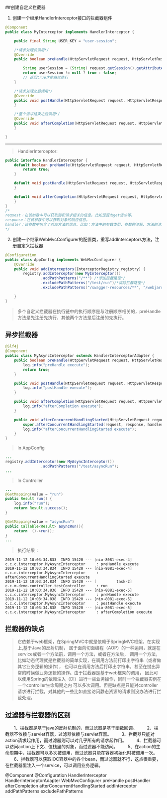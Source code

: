 

##创建自定义拦截器

1. 创建一个继承HandlerInterceptor接口的拦截器组件
```Java
@Component
public class MyInterceptor implements HandlerInterceptor {

    public final String USER_KEY = "user-session";

    /*请求处理前调用*/
    @Override
    public boolean preHandle(HttpServletRequest request, HttpServletResponse response, Object handler) throws Exception {

        String userSession = (String) request.getSession().getAttribute(USER_KEY);
        return userSession != null ? true : false;
        // 返回true才能继续执行
    }

    /*请求处理之后调用*/
    @Override
    public void postHandle(HttpServletRequest request, HttpServletResponse response, Object handler, @Nullable ModelAndView modelAndView) throws Exception {
    }

    /*整个请求结束之后调用*/
    @Override
    public void afterCompletion(HttpServletRequest request, HttpServletResponse response, Object handler, @Nullable Exception ex) throws Exception {
    }

}
```
---
> HandlerInterceptor:
```Java
public interface HandlerInterceptor {
    default boolean preHandle(HttpServletRequest request, HttpServletResponse response, Object handler) throws Exception {
        return true;
    }

    default void postHandle(HttpServletRequest request, HttpServletResponse response, Object handler, @Nullable ModelAndView modelAndView) throws Exception {
    }

    default void afterCompletion(HttpServletRequest request, HttpServletResponse response, Object handler, @Nullable Exception ex) throws Exception {
    }
}
/*
request：在该参数中可以获取到和请求相关的信息。比如是否为get请求等。
response：在该参数中可以获取对象的响应信息。
handler：该参数中包含了对应方法的信息。比如：方法中的参数类型、参数的注解、方法的注解等信息。
*/
```

2. 创建一个继承WebMvcConfigurer的配置类，重写addInterceptors方法，注册自定义拦截器
```Java
@Configuration
public class AppConfig implements WebMvcConfigurer {
    @Override
    public void addInterceptors(InterceptorRegistry registry) {
        registry.addInterceptor(new MyInterceptor())
                .addPathPatterns("/**") /*添加拦截路径*/
                .excludePathPatterns("/test/run")/*排除拦截路径*/
                .excludePathPatterns("/swagger-resources/**", "/webjars/**", "/v2/**", "/swagger-ui.html/**");/*排除Swagger*/

    }
}
```
>多个自定义拦截器在执行链中的执行顺序是与注册顺序相关的，preHandle方法是先注册先执行，其他两个方法是后注册的先执行。

## 异步拦截器
```Java
@Slf4j
@Component
public class MyAsyncInterceptor extends HandlerInterceptorAdapter {
    public boolean preHandle(HttpServletRequest request, HttpServletResponse response, Object handler) throws Exception {
        log.info("preHandle execute");
        return true;
    }

    public void postHandle(HttpServletRequest request, HttpServletResponse response, Object handler, @Nullable ModelAndView modelAndView) throws Exception {
        log.info("postHandle execute");
    }

    public void afterCompletion(HttpServletRequest request, HttpServletResponse response, Object handler, @Nullable Exception ex) throws Exception {
        log.info("afterCompletion execute");
    }

    public void afterConcurrentHandlingStarted(HttpServletRequest request, HttpServletResponse response, Object handler) throws Exception {
        super.afterConcurrentHandlingStarted(request, response, handler);
        log.info("afterConcurrentHandlingStarted execute");
    }
}
```
>In AppConfig
```Java
...
registry.addInterceptor(new MyAsyncInterceptor())
                .addPathPatterns("/test/asyncRun");
...
```
>In Controller
```Java
...
@GetMapping(value = "run")
public Result run() {
    log.info("run");
    return Result.success();
}

@GetMapping(value = "asyncRun")
public Callable<Result> asyncRun(){
    return  ()->run();
}
...
```
> 执行结果：
```
2019-11-12 10:03:34.833  INFO 15420 --- [nio-8081-exec-4] c.c.c.interceptor.MyAsyncInterceptor     : preHandle execute
2019-11-12 10:03:34.834  INFO 15420 --- [nio-8081-exec-4] c.c.c.interceptor.MyAsyncInterceptor     : afterConcurrentHandlingStarted execute
2019-11-12 10:03:34.834  INFO 15420 --- [         task-2] c.c.m.demo.controller.testController     : run
2019-11-12 10:03:34.836  INFO 15420 --- [nio-8081-exec-5] c.c.c.interceptor.MyAsyncInterceptor     : preHandle execute
2019-11-12 10:03:34.838  INFO 15420 --- [nio-8081-exec-5] c.c.c.interceptor.MyAsyncInterceptor     : postHandle execute
2019-11-12 10:03:34.838  INFO 15420 --- [nio-8081-exec-5] c.c.c.interceptor.MyAsyncInterceptor     : afterCompletion execute
```

## 拦截器的缺点
>它依赖于web框架，在SpringMVC中就是依赖于SpringMVC框架。在实现上,基于Java的反射机制，
属于面向切面编程（AOP）的一种运用，就是在service或者一个方法前，调用一个方法，或者在方法后，
调用一个方法，比如动态代理就是拦截器的简单实现，在调用方法前打印出字符串（或者做其它业务逻辑的操作），
也可以在调用方法后打印出字符串，甚至在抛出异常的时候做业务逻辑的操作。由于拦截器是基于web框架的调用，
因此可以使用Spring的依赖注入（DI）进行一些业务操作，同时一个拦截器实例在一个controller生命周期之内
可以多次调用。但是缺点是只能对controller请求进行拦截，对其他的一些比如直接访问静态资源的请求则没办法进行拦截处理。

## 过滤器与拦截器的区别
　　1、拦截器是基于java的反射机制的，而过滤器是基于函数回调。
　　2、拦截器不依赖与servlet容器，过滤器依赖与servlet容器。
　　3、拦截器只能对action请求起作用，而过滤器则可以对几乎所有的请求起作用。
　　4、拦截器可以访问action上下文、值栈里的对象，而过滤器不能访问。
　　5、在action的生命周期中，拦截器可以多次被调用，而过滤器只能在容器初始化时被调用一次。
　　6、拦截器可以获取IOC容器中的各个bean，而过滤器就不行，这点很重要，在拦截器里注入一个service，可以调用业务逻辑。


@Component
@Configuration
HandlerInterceptor
HandlerInterceptorAdapter
WebMvcConfigurer
preHandle
postHandler
afterCompletion
afterConcurrentHandlingStarted
addInterceptor
addPathPatterns
excludePathPatterns
